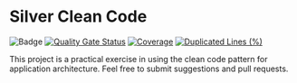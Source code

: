 # Silver Clean Code

![Badge](https://img.shields.io/badge/Go-v1.19-blue)
[![Quality Gate Status](https://sonarcloud.io/api/project_badges/measure?project=madsilver_silver-clean-code&metric=alert_status)](https://sonarcloud.io/summary/new_code?id=madsilver_silver-clean-code)
[![Coverage](https://sonarcloud.io/api/project_badges/measure?project=madsilver_silver-clean-code&metric=coverage)](https://sonarcloud.io/summary/new_code?id=madsilver_silver-clean-code)
[![Duplicated Lines (%)](https://sonarcloud.io/api/project_badges/measure?project=madsilver_silver-clean-code&metric=duplicated_lines_density)](https://sonarcloud.io/summary/new_code?id=madsilver_silver-clean-code)

This project is a practical exercise in using the clean code pattern for application architecture.
Feel free to submit suggestions and pull requests.